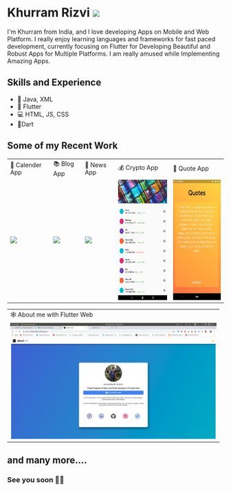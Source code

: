 # Khurram Rizvi <img src=https://github.githubassets.com/images/icons/emoji/octocat.png height=30px>
I'm Khurram from India, and I love developing Apps on Mobile and Web Platform.
I really enjoy learning languages and frameworks for fast paced development, currently focusing on Flutter for Developing Beautiful and Robust Apps for Multiple Platforms. I am really amused while Implementing Amazing Apps.

## Skills and Experience
* 🤖 Java, XML
* 📱  Flutter
* 💻 HTML, JS, CSS 
* 🎯Dart

## Some of my Recent Work
<table>
  <tr>
    <td>📃 Calender App </td>
    <td>📚 Blog App </td>
    <td>📰 News App </td>
    <td>💰 Crypto App </td>
    <td>💭 Quote App </td>
  </tr>
  <tr>
    <td>
        <img src="https://github.com/khurramrizvi/FlutterCalenderUI/blob/master/misc/2.png" height="280">
    </td>
   <td>
        <img src="https://github.com/khurramrizvi/BlogApp/blob/master/ss/Screenshot_blog_app_20190828-005417.png" height="280" >
    </td>
    <td>
        <img src="https://github.com/khurramrizvi/designer_news/blob/master/ss/andro_ss1.png" height="280" >
    </td>
    <td>
        <img src="https://github.com/khurramrizvi/flutter_pro_apps/blob/master/crypto_app/ss/crypto1.png" height="280" >
    </td>
    <td>
        <img src="https://github.com/khurramrizvi/flutter_quote_app/blob/master/ss/ss.jpg" height="280" >
    </td>
  </tr>
  </table>
  
 <table>
  <tr> 
    <td>🕸️ About me with Flutter Web</td>
  </tr>
  <tr>
    <td>
      <img src="https://github.com/khurramrizvi/flutterfolio/blob/master/ss/full.png" width="480" >
    </td>
  </tr>
 </table>
 
## and many more....

### See you soon 👋👋
